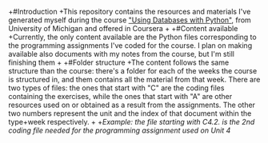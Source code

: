 +#Introduction
+This repository contains the resources and materials I've generated myself during the course ["Using Databases with Python"](https://www.coursera.org/learn/python-databases/), from University of Michigan and offered in Coursera
+
+#Content available
+Currently, the only content available are the Python files corresponding to the programming assignments I've coded for the course. I plan on making available also documents with my notes from the course, but I'm still finishing them
+
+#Folder structure
+The content follows the same structure than the course: there's a folder for each of the weeks the course is structured in, and them contains all the material from that week. There are two types of files: the ones that start with "C" are the coding files containing the exercises, while the ones that start with "A" are other resources used on or obtained as a result from the assignments. The other two numbers represent the unit and the index of that document within the type+week respectively.
+
+*Example: the file starting with C4.2. is the 2nd coding file needed for the programming assignment used on Unit 4*
